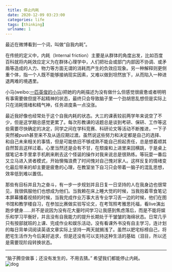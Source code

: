 ```yaml
---
 title: 停止内耗
 date: 2020-12-09 03:23:00
 categories: life
 tags: [thinking]
 urlname: 1
--- 
```

  
  最近在微博看到一个词，叫做“自我内耗”。

  在传统的定义中，内耗（Internal friction）主要是从群体的角度出发，比如百度百科就将内耗效应定义为在群体心理学中，人们把社会或部门内部因不协调、或矛盾等造成的人力、物力等方面无谓的消耗而产生的负效应现象。另一种解释则更侧重个体，指一个人既不能够接纳现实因素，又难以做到坦然放下，从而陷入一种进退两难的境遇里。

  小马(weibo:[一匹英俊的小马][1])把她的内耗描述为没有做什么但感觉很疲惫或者明明有事需要做但提不起精神的状态，最终只会导致脑子里一个劲胡思乱想但是实际上只在消耗情绪和精气神，任务进度条一点没涨。

  最近我好像也经常处于这个自我内耗的状态。大三的课表较前两学年来说空了不少，但是这学期总感觉更累了。每次形教课的话题总是谈到考研、保研、工作等这些需要尽快确定的决定，同学之间在学科竞赛、科研论文等活动不断推进，一下子突然被push甚至来不及从适应期过渡。虽然说这些努力和决定都是自己的选择、和自己未来相关的事情，但是可能依旧不够成熟不能自己担起责任，总是想着顺其自然暂且这样过着。心里当然还是会有不甘，在颓废和上进里来回横跳，于是桌上摆笔记本手里拿手机刷来刷去这个怪诞的操作对我来说总是很熟练。等玩耍一番后又立马进入贤者模式，开始懊悔浪费了时间愧对自己愧对家人。这样反复的情绪变化最后带来的却主要是疲惫的心理，在教室坐下自习只会带着一脑子的混乱思想，效率低到难以置信。

  那些有目标并且为之奋斗，有一步一步规划并且日复一日坚持的人在我身边也很常见，我很佩服他们也想成为他们。当我赖在床上睡大觉的时候，当我抱着零食笔记本屏幕播着视频的时候，当我完成作业万事大吉专业学习丢一边的时候，他们在图书馆和教学楼自习，在参加比赛做实验写论文，在考驾照考雅思托福，看live演出跑步健身……并不是说因为没有花大量时间学习让我感到焦虑落后，而是不能将娱乐和学习平衡好，并且没有自我能力的提升长期处于干皱皱的海绵状态。日常几乎只有按部就班的上课、完成作业和娱乐活动，没有看课外书没有自主学习，连计划的每日背单词阅读英语文章实际上坚持一两天就搁浅了。虽然以肥宅标榜自己，将肥宅生活作为今后美好追求，但是还没有可以支持这种生活的基础（泪目，所以还是需要现阶段转换状态。

   ----------

  “脑子腾空做事；还没有发生的，不用去猜。”  希望我们都能停止内耗。  
 ![dog][2]


  [1]: https://weibo.com/tututu214
  [2]: https://cdn.jsdelivr.net/gh/etamsylate-pupu/Image-host/blogImg/%E7%8B%97%E5%8B%BE.jpg